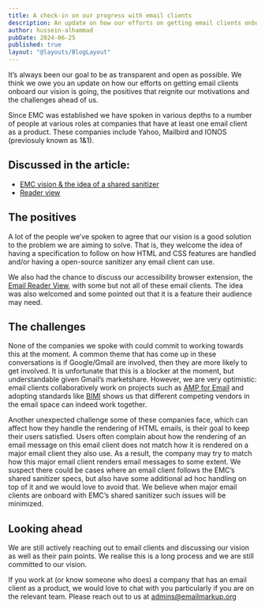 ```yaml
---
title: A check-in on our progress with email clients
description: An update on how our efforts on getting email clients onboard our vision is going, the positives that reignite our motivations and the challenges ahead of us.
author: hussein-alhammad
pubDate: 2024-06-25
published: true
layout: "@layouts/BlogLayout"
---
```


It’s always been our goal to be as transparent and open as possible. We think we owe you an update on how our efforts on getting email clients onboard our vision is going, the positives that reignite our motivations  and the challenges ahead of us.

Since EMC was established we have spoken in various depths to a number of people at various roles at companies that have at least one email client as a product. These companies include Yahoo, Mailbird and IONOS (previosuly known as 1&1).

## Discussed in the article:

* [EMC vision & the idea of a shared sanitizer](https://emailmarkup.org/en/docs/vision/)
* [Reader view](https://emailmarkup.org/en/blog/2023/email-reader-view/)

## The positives

A lot of the people we’ve spoken to agree that our vision is a good solution to the problem we are aiming to solve. That is, they welcome the idea of having a specification to follow on how HTML and CSS features are handled and/or having a open-source sanitizer any email client can use.

We also had the chance to discuss our accessibility browser extension, the [Email Reader View](https://chrome.google.com/webstore/detail/email-reader-view/eekkbigfifdabokecancejangeoallck), with some but not all of these email clients. The idea was also welcomed and some pointed out that it is a feature their audience may need.

## The challenges

None of the companies we spoke with could commit to working towards this at the moment. A common theme that has come up in these conversations is if Google/Gmail are involved, then they are more likely to get involved. It is unfortunate that this is a blocker at the moment, but understandable given Gmail’s marketshare. However, we are very optimistic: email clients collaboratively work on projects such as [AMP for Email](https://amp.dev/about/email/) and adopting standards like [BIMI](https://bimigroup.org/) shows us that different competing vendors in the email space can indeed work together.

Another unexpected challenge some of these companies face, which can affect how they handle the rendering of HTML emails, is their goal to keep their users satisfied. Users often complain about how the rendering of an email message on this email client does not match how it is rendered on a major email client they also use. As a result, the company may try to match how this major email client renders email messages to some extent. We suspect there could be cases where an email client follows the EMC’s shared sanitizer specs, but also have some additional ad hoc handling on top of it and we would love to avoid that. We believe when major email clients are onboard with EMC’s shared sanitizer such issues will be minimized.

## Looking ahead

We are still actively reaching out to email clients and discussing our vision as well as their pain points. We realise this is a long process and we are still committed to our vision.

If you work at (or know someone who does) a company that has an email client as a product, we would love to chat with you particularly if you are on the relevant team. Please reach out to us at [admins@emailmarkup.org](mailto:admins@emailmarkup.org)